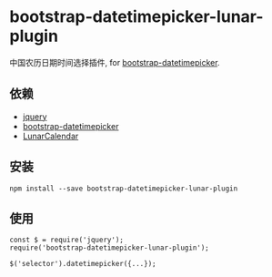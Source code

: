 # bootstrap-datetimepicker-lunar-plugin

中国农历日期时间选择插件, for [bootstrap-datetimepicker](https://github.com/smalot/bootstrap-datetimepicker).

## 依赖

* [jquery](https://github.com/jquery/jquery)
* [bootstrap-datetimepicker](https://github.com/smalot/bootstrap-datetimepicker)
* [LunarCalendar](https://github.com/zzyss86/LunarCalendar)

## 安装

```
npm install --save bootstrap-datetimepicker-lunar-plugin
```

## 使用

```
const $ = require('jquery');
require('bootstrap-datetimepicker-lunar-plugin');

$('selector').datetimepicker({...});
```
